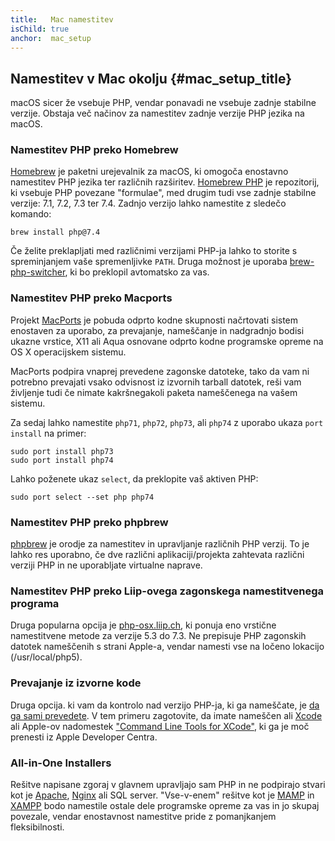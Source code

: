 ```yaml
---
title:   Mac namestitev
isChild: true
anchor:  mac_setup
---
```


## Namestitev v Mac okolju {#mac_setup_title}

macOS sicer že vsebuje PHP, vendar ponavadi ne vsebuje zadnje stabilne verzije. Obstaja več načinov za namestitev zadnje verzije PHP jezika na macOS.

### Namestitev PHP preko Homebrew

[Homebrew] je paketni urejevalnik za macOS, ki omogoča enostavno namestitev PHP jezika ter različnih razširitev. [Homebrew PHP] je repozitorij, ki vsebuje PHP povezane "formulae", med drugim tudi vse zadnje stabilne verzije: 7.1, 7.2, 7.3 ter 7.4. Zadnjo verzijo lahko namestite z sledečo komando:

```
brew install php@7.4
```

Če želite preklapljati med različnimi verzijami PHP-ja lahko to storite s spreminjanjem vaše spremenljivke `PATH`. Druga možnost je uporaba [brew-php-switcher][brew-php-switcher], ki bo preklopil avtomatsko za vas.

### Namestitev PHP preko Macports

Projekt [MacPorts] je pobuda odprto kodne skupnosti načrtovati
sistem enostaven za uporabo, za prevajanje, nameščanje in nadgradnjo bodisi
ukazne vrstice, X11 ali Aqua osnovane odprto kodne programske opreme na OS X operacijskem
sistemu.

MacPorts podpira vnaprej prevedene zagonske datoteke, tako da vam ni potrebno prevajati vsako
odvisnost iz izvornih tarball datotek, reši vam življenje tudi če
nimate kakršnegakoli paketa nameščenega na vašem sistemu.

Za sedaj lahko namestite `php71`, `php72`, `php73`, ali `php74` z uporabo ukaza `port install` na primer:

    sudo port install php73
    sudo port install php74

Lahko poženete ukaz `select`, da preklopite vaš aktiven PHP:

    sudo port select --set php php74

### Namestitev PHP preko phpbrew

[phpbrew] je orodje za namestitev in upravljanje različnih PHP verzij. To je lahko res uporabno, če dve različni
aplikaciji/projekta zahtevata različni verziji PHP in ne uporabljate virtualne naprave.

### Namestitev PHP preko Liip-ovega zagonskega namestitvenega programa

Druga popularna opcija je [php-osx.liip.ch], ki ponuja eno vrstične namestitvene metode za verzije 5.3 do 7.3.
Ne prepisuje PHP zagonskih datotek nameščenih s strani Apple-a, vendar namesti vse na ločeno lokacijo (/usr/local/php5).

### Prevajanje iz izvorne kode

Druga opcija. ki vam da kontrolo nad verzijo PHP-ja, ki ga nameščate, je [da ga sami prevedete][mac-compile].
V tem primeru zagotovite, da imate nameščen ali [Xcode][xcode-gcc-substitution] ali Apple-ov nadomestek
["Command Line Tools for XCode"], ki ga je moč prenesti iz Apple Developer Centra.

### All-in-One Installers

Rešitve napisane zgoraj v glavnem upravljajo sam PHP in ne podpirajo stvari kot je [Apache][apache], [Nginx][nginx] ali SQL server.
"Vse-v-enem" rešitve kot je [MAMP][mamp-downloads] in [XAMPP][xampp] bodo namestile ostale dele programske opreme za
vas in jo skupaj povezale, vendar enostavnost namestitve pride z pomanjkanjem fleksibilnosti.


[Homebrew]: https://brew.sh/
[Homebrew PHP]: https://github.com/Homebrew/homebrew-php#installation
[MacPorts]: https://www.macports.org/install.php
[phpbrew]: https://github.com/phpbrew/phpbrew
[php-osx.liip.ch]: https://php-osx.liip.ch/
[mac-compile]: https://secure.php.net/install.macosx.compile
[xcode-gcc-substitution]: https://github.com/kennethreitz/osx-gcc-installer
["Command Line Tools for XCode"]: https://developer.apple.com/downloads
[apache]: https://httpd.apache.org/
[nginx]: https://www.nginx.com/
[mamp-downloads]: https://www.mamp.info/en/downloads/
[xampp]: https://www.apachefriends.org/index.html
[brew-php-switcher]: https://github.com/philcook/brew-php-switcher
